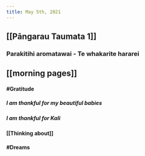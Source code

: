 ```yaml
---
title: May 5th, 2021
---
```


## [[Pāngarau Taumata 1]]
### Parakitihi aromatawai - Te whakarite hararei
## [[morning pages]]
#### #Gratitude
##### I am thankful for my beautiful babies
##### I am thankful for Kali
#### [[Thinking about]]
#### #Dreams
###
